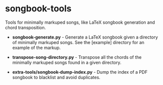 songbook-tools
==============

Tools for minimally markuped songs, like LaTeX songbook generation and chord transposition.

- **songbook-generate.py** - Generate a LaTeX songbook given a directory of minimally markuped songs. See the [example] directory for an example of the markup.

- **transpose-song-directory.py** - Transpose all the chords of the minimally markuped songs found in a given directory.


- **extra-tools/songbook-dump-index.py** - Dump the index of a PDF songbook to blacklist and avoid duplicates.

